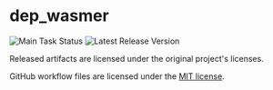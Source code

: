 ﻿# dep_wasmer

![Main Task Status](https://github.com/cherryridge/dep_wasmer/actions/workflows/main.yml/badge.svg)
![Latest Release Version](https://img.shields.io/github/v/release/cherryridge/dep_wasmer)

Released artifacts are licensed under the original project's licenses.

GitHub workflow files are licensed under the [MIT license](https://github.com/cherryridge/dep_wasmer/blob/main/LICENSE).